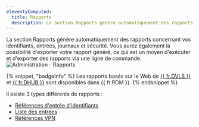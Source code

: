 ```yaml
---
eleventyComputed:
  title: Rapports
  description: La section Rapports génère automatiquement des rapports concernant vos identifiants, entrées, journaux et sécurité.
---
```

La section Rapports génère automatiquement des rapports concernant vos identifiants, entrées, journaux et sécurité. Vous aurez également la possibilité d'exporter votre rapport généré, ce qui est un moyen d'exécuter et d'exporter des rapports via une ligne de commande.
![Administration - Rapports](https://cdnweb.devolutions.net/docs/docs_en_rdm_mac_RDMMac6060.png)

{% snippet, "badgeInfo" %}
Les rapports basés sur le Web de [{{ fr.DVLS }}](/server/overview/what-is-server/) et [{{ fr.DHUB }}](/hub/overview/what-is-hub/) sont disponibles dans {{ fr.RDM }}.
{% endsnippet %}

Il existe 3 types différents de rapports :

* [Références d'entrée d'identifiants](/rdm/mac/commands/administration/reports/credential-entry/)
* [Liste des entrées](/rdm/mac/commands/administration/reports/entry-list/)
* [Références VPN](/rdm/mac/commands/administration/reports/vpn-references/)
